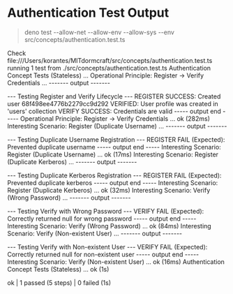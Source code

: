 # Authentication Test Output


> deno test --allow-net --allow-env --allow-sys --env src/concepts/authentication.test.ts

Check file:///Users/korantes/MITdormcraft/src/concepts/authentication.test.ts
running 1 test from ./src/concepts/authentication.test.ts
Authentication Concept Tests (Stateless) ...
  Operational Principle: Register -> Verify Credentials ...
------- output -------

--- Testing Register and Verify Lifecycle ---
REGISTER SUCCESS: Created user 68f498ee4776b2279cc9d292
VERIFIED: User profile was created in 'users' collection
VERIFY SUCCESS: Credentials are valid
----- output end -----
  Operational Principle: Register -> Verify Credentials ... ok (282ms)
  Interesting Scenario: Register (Duplicate Username) ...
------- output -------

--- Testing Duplicate Username Registration ---
REGISTER FAIL (Expected): Prevented duplicate username
----- output end -----
  Interesting Scenario: Register (Duplicate Username) ... ok (17ms)
  Interesting Scenario: Register (Duplicate Kerberos) ...
------- output -------

--- Testing Duplicate Kerberos Registration ---
REGISTER FAIL (Expected): Prevented duplicate kerberos
----- output end -----
  Interesting Scenario: Register (Duplicate Kerberos) ... ok (32ms)
  Interesting Scenario: Verify (Wrong Password) ...
------- output -------

--- Testing Verify with Wrong Password ---
VERIFY FAIL (Expected): Correctly returned null for wrong password
----- output end -----
  Interesting Scenario: Verify (Wrong Password) ... ok (84ms)
  Interesting Scenario: Verify (Non-existent User) ...
------- output -------

--- Testing Verify with Non-existent User ---
VERIFY FAIL (Expected): Correctly returned null for non-existent user
----- output end -----
  Interesting Scenario: Verify (Non-existent User) ... ok (16ms)
Authentication Concept Tests (Stateless) ... ok (1s)

ok | 1 passed (5 steps) | 0 failed (1s)


